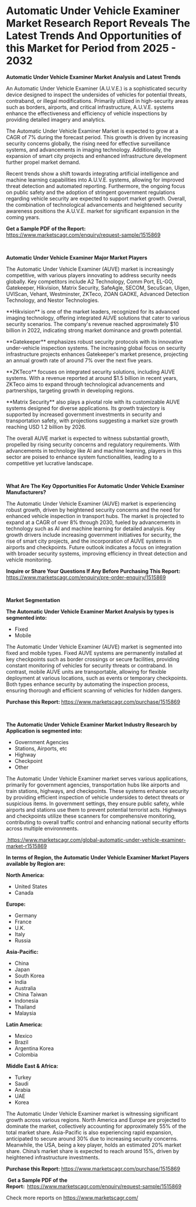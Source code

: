 <p><h1>Automatic Under Vehicle Examiner Market Research Report Reveals The Latest Trends And Opportunities of this Market for Period from 2025 - 2032</h1></p><p><strong>Automatic Under Vehicle Examiner Market Analysis and Latest Trends</strong></p>
<p><p>An Automatic Under Vehicle Examiner (A.U.V.E.) is a sophisticated security device designed to inspect the undersides of vehicles for potential threats, contraband, or illegal modifications. Primarily utilized in high-security areas such as borders, airports, and critical infrastructure, A.U.V.E. systems enhance the effectiveness and efficiency of vehicle inspections by providing detailed imagery and analytics.</p><p>The Automatic Under Vehicle Examiner Market is expected to grow at a CAGR of 7% during the forecast period. This growth is driven by increasing security concerns globally, the rising need for effective surveillance systems, and advancements in imaging technology. Additionally, the expansion of smart city projects and enhanced infrastructure development further propel market demand. </p><p>Recent trends show a shift towards integrating artificial intelligence and machine learning capabilities into A.U.V.E. systems, allowing for improved threat detection and automated reporting. Furthermore, the ongoing focus on public safety and the adoption of stringent government regulations regarding vehicle security are expected to support market growth. Overall, the combination of technological advancements and heightened security awareness positions the A.U.V.E. market for significant expansion in the coming years.</p></p>
<p><strong>Get a Sample PDF of the Report:&nbsp;</strong> <a href="https://www.marketscagr.com/enquiry/request-sample/1515869?utm_campaign=2796&utm_medium=2&utm_source=Github&utm_content=ia&utm_term=29032025&utm_id=automatic-under-vehicle-examiner">https://www.marketscagr.com/enquiry/request-sample/1515869</a></p>
<p>&nbsp;</p>
<p><strong>Automatic Under Vehicle Examiner Major Market Players</strong></p>
<p><p>The Automatic Under Vehicle Examiner (AUVE) market is increasingly competitive, with various players innovating to address security needs globally. Key competitors include A2 Technology, Comm Port, EL-GO, Gatekeeper, Hikvision, Matrix Security, SafeAgle, SECOM, SecuScan, Ulgen, UVIScan, Vehant, Westminster, ZKTeco, ZOAN GAOKE, Advanced Detection Technology, and Nestor Technologies.</p><p>**Hikvision** is one of the market leaders, recognized for its advanced imaging technology, offering integrated AUVE solutions that cater to various security scenarios. The company's revenue reached approximately $10 billion in 2022, indicating strong market dominance and growth potential.</p><p>**Gatekeeper** emphasizes robust security protocols with its innovative under-vehicle inspection systems. The increasing global focus on security infrastructure projects enhances Gatekeeper's market presence, projecting an annual growth rate of around 7% over the next five years.</p><p>**ZKTeco** focuses on integrated security solutions, including AUVE systems. With a revenue reported at around $1.5 billion in recent years, ZKTeco aims to expand through technological advancements and partnerships, targeting growth in developing regions.</p><p>**Matrix Security** also plays a pivotal role with its customizable AUVE systems designed for diverse applications. Its growth trajectory is supported by increased government investments in security and transportation safety, with projections suggesting a market size growth reaching USD 1.2 billion by 2026.</p><p>The overall AUVE market is expected to witness substantial growth, propelled by rising security concerns and regulatory requirements. With advancements in technology like AI and machine learning, players in this sector are poised to enhance system functionalities, leading to a competitive yet lucrative landscape.</p></p>
<p>&nbsp;</p>
<p><strong>What Are The Key Opportunities For Automatic Under Vehicle Examiner Manufacturers?</strong></p>
<p><p>The Automatic Under Vehicle Examiner (AUVE) market is experiencing robust growth, driven by heightened security concerns and the need for enhanced vehicle inspection in transport hubs. The market is projected to expand at a CAGR of over 8% through 2030, fueled by advancements in technology such as AI and machine learning for detailed analysis. Key growth drivers include increasing government initiatives for security, the rise of smart city projects, and the incorporation of AUVE systems in airports and checkpoints. Future outlook indicates a focus on integration with broader security systems, improving efficiency in threat detection and vehicle monitoring.</p></p>
<p><strong>Inquire or Share Your Questions If Any Before Purchasing This Report:</strong> <a href="https://www.marketscagr.com/enquiry/pre-order-enquiry/1515869?utm_campaign=2796&utm_medium=2&utm_source=Github&utm_content=ia&utm_term=29032025&utm_id=automatic-under-vehicle-examiner">https://www.marketscagr.com/enquiry/pre-order-enquiry/1515869</a></p>
<p>&nbsp;</p>
<p><strong>Market Segmentation</strong></p>
<p><strong>The Automatic Under Vehicle Examiner Market Analysis by types is segmented into:</strong></p>
<p><ul><li>Fixed</li><li>Mobile</li></ul></p>
<p><p>The Automatic Under Vehicle Examiner (AUVE) market is segmented into fixed and mobile types. Fixed AUVE systems are permanently installed at key checkpoints such as border crossings or secure facilities, providing constant monitoring of vehicles for security threats or contraband. In contrast, mobile AUVE units are transportable, allowing for flexible deployment at various locations, such as events or temporary checkpoints. Both types enhance security by automating the inspection process, ensuring thorough and efficient scanning of vehicles for hidden dangers.</p></p>
<p><strong>Purchase this Report:&nbsp;</strong><a href="https://www.marketscagr.com/purchase/1515869?utm_campaign=2796&utm_medium=2&utm_source=Github&utm_content=ia&utm_term=29032025&utm_id=automatic-under-vehicle-examiner">https://www.marketscagr.com/purchase/1515869</a></p>
<p>&nbsp;</p>
<p><strong>The Automatic Under Vehicle Examiner Market Industry Research by Application is segmented into:</strong></p>
<p><ul><li>Government Agencies</li><li>Stations, Airports, etc</li><li>Highway</li><li>Checkpoint</li><li>Other</li></ul></p>
<p><p>The Automatic Under Vehicle Examiner market serves various applications, primarily for government agencies, transportation hubs like airports and train stations, highways, and checkpoints. These systems enhance security by providing efficient inspection of vehicle undersides to detect threats or suspicious items. In government settings, they ensure public safety, while airports and stations use them to prevent potential terrorist acts. Highways and checkpoints utilize these scanners for comprehensive monitoring, contributing to overall traffic control and enhancing national security efforts across multiple environments.</p></p>
<p><a href="https://www.marketscagr.com/global-automatic-under-vehicle-examiner-market-r1515869?utm_campaign=2796&utm_medium=2&utm_source=Github&utm_content=ia&utm_term=29032025&utm_id=automatic-under-vehicle-examiner">&nbsp;https://www.marketscagr.com/global-automatic-under-vehicle-examiner-market-r1515869</a></p>
<p><strong>In terms of Region, the Automatic Under Vehicle Examiner Market Players available by Region are:</strong></p>
<p>
    <p> <strong> North America: </strong>
        <ul>
            <li>United States</li>
            <li>Canada</li>
        </ul>
        </p> 
    <p> <strong> Europe: </strong>
        <ul>
            <li>Germany</li>
            <li>France</li>
            <li>U.K.</li>
            <li>Italy</li>
            <li>Russia</li>
        </ul>
        </p> 
    <p> <strong> Asia-Pacific: </strong>
        <ul>
            <li>China</li>
            <li>Japan</li>
            <li>South Korea</li>
            <li>India</li>
            <li>Australia</li>
            <li>China Taiwan</li>
            <li>Indonesia</li>
            <li>Thailand</li>
            <li>Malaysia</li>
        </ul>
        </p> 
    <p> <strong> Latin America: </strong>
        <ul>
            <li>Mexico</li>
            <li>Brazil</li>
            <li>Argentina Korea</li>
            <li>Colombia</li>
        </ul>
        </p> 
    <p> <strong> Middle East & Africa: </strong>
        <ul>
            <li>Turkey</li>
            <li>Saudi</li>
            <li>Arabia</li>
            <li>UAE</li>
            <li>Korea</li>
        </ul>
    </p>
    </p>
<p><p>The Automatic Under Vehicle Examiner market is witnessing significant growth across various regions. North America and Europe are projected to dominate the market, collectively accounting for approximately 55% of the total market share. Asia-Pacific is also experiencing rapid expansion, anticipated to secure around 30% due to increasing security concerns. Meanwhile, the USA, being a key player, holds an estimated 20% market share. China’s market share is expected to reach around 15%, driven by heightened infrastructure investments.</p></p>
<p><strong>Purchase this Report: </strong><a href="https://www.marketscagr.com/purchase/1515869?utm_campaign=2796&utm_medium=2&utm_source=Github&utm_content=ia&utm_term=29032025&utm_id=automatic-under-vehicle-examiner">https://www.marketscagr.com/purchase/1515869</a></p>
<p>&nbsp;<strong>Get a Sample PDF of the Report:&nbsp;&nbsp;</strong><a href="https://www.marketscagr.com/enquiry/request-sample/1515869?utm_campaign=2796&utm_medium=2&utm_source=Github&utm_content=ia&utm_term=29032025&utm_id=automatic-under-vehicle-examiner">https://www.marketscagr.com/enquiry/request-sample/1515869</a></p>
<p><strong></strong></p>
<p>Check more reports on <a href="https://www.marketscagr.com/?utm_campaign=2796&utm_medium=2&utm_source=Github&utm_content=ia&utm_term=29032025&utm_id=automatic-under-vehicle-examiner">https://www.marketscagr.com/</a></p>